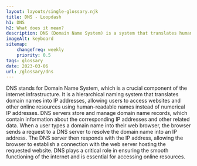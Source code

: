 ```yaml
--- 
layout: layouts/single-glossary.njk
title: DNS - Loopdash
h1: DNS
h2: What does it mean?
description: DNS (Domain Name System) is a system that translates human-readable domain names (like www.example.com) into IP addresses that computers can understand, allowing Wordpress to connect to the correct server and display the website.
imageAlt: keyboard
sitemap:
	changefreq: weekly
	priority: 0.5
tags: glossary
date: 2023-03-06
url: /glossary/dns
---
```


DNS stands for Domain Name System, which is a crucial component of the internet infrastructure. It is a hierarchical naming system that translates domain names into IP addresses, allowing users to access websites and other online resources using human-readable names instead of numerical IP addresses. DNS servers store and manage domain name records, which contain information about the corresponding IP addresses and other related data. When a user types a domain name into their web browser, the browser sends a request to a DNS server to resolve the domain name into an IP address. The DNS server then responds with the IP address, allowing the browser to establish a connection with the web server hosting the requested website. DNS plays a critical role in ensuring the smooth functioning of the internet and is essential for accessing online resources.

